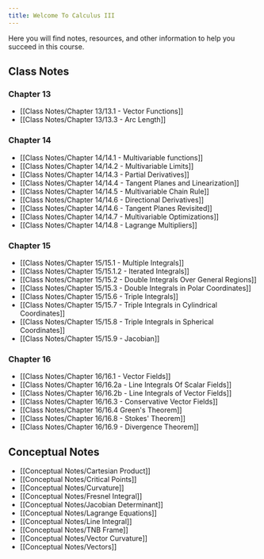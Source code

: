 ```yaml
---
title: Welcome To Calculus III
---
```


Here you will find notes, resources, and other information to help you succeed in this course.

## Class Notes

### Chapter 13

- [[Class Notes/Chapter 13/13.1 - Vector Functions]]
- [[Class Notes/Chapter 13/13.3 - Arc Length]]

### Chapter 14

- [[Class Notes/Chapter 14/14.1 - Multivariable functions]]
- [[Class Notes/Chapter 14/14.2 - Multivariable Limits]]
- [[Class Notes/Chapter 14/14.3 - Partial Derivatives]]
- [[Class Notes/Chapter 14/14.4 - Tangent Planes and Linearization]]
- [[Class Notes/Chapter 14/14.5 - Multivariable Chain Rule]]
- [[Class Notes/Chapter 14/14.6 - Directional Derivatives]]
- [[Class Notes/Chapter 14/14.6 - Tangent Planes Revisited]]
- [[Class Notes/Chapter 14/14.7 - Multivariable Optimizations]]
- [[Class Notes/Chapter 14/14.8 - Lagrange Multipliers]]

### Chapter 15

- [[Class Notes/Chapter 15/15.1 - Multiple Integrals]]
- [[Class Notes/Chapter 15/15.1.2 - Iterated Integrals]]
- [[Class Notes/Chapter 15/15.2 - Double Integrals Over General Regions]]
- [[Class Notes/Chapter 15/15.3 - Double Integrals in Polar Coordinates]]
- [[Class Notes/Chapter 15/15.6 - Triple Integrals]]
- [[Class Notes/Chapter 15/15.7 - Triple Integrals in Cylindrical Coordinates]]
- [[Class Notes/Chapter 15/15.8 - Triple Integrals in Spherical Coordinates]]
- [[Class Notes/Chapter 15/15.9 - Jacobian]]

### Chapter 16

- [[Class Notes/Chapter 16/16.1 - Vector Fields]]
- [[Class Notes/Chapter 16/16.2a - Line Integrals Of Scalar Fields]]
- [[Class Notes/Chapter 16/16.2b - Line Integrals of Vector Fields]]
- [[Class Notes/Chapter 16/16.3 - Conservative Vector Fields]]
- [[Class Notes/Chapter 16/16.4 Green's Theorem]]
- [[Class Notes/Chapter 16/16.8 - Stokes' Theorem]]
- [[Class Notes/Chapter 16/16.9 - Divergence Theorem]]

## Conceptual Notes

- [[Conceptual Notes/Cartesian Product]]
- [[Conceptual Notes/Critical Points]]
- [[Conceptual Notes/Curvature]]
- [[Conceptual Notes/Fresnel Integral]]
- [[Conceptual Notes/Jacobian Determinant]]
- [[Conceptual Notes/Lagrange Equations]]
- [[Conceptual Notes/Line Integral]]
- [[Conceptual Notes/TNB Frame]]
- [[Conceptual Notes/Vector Curvature]]
- [[Conceptual Notes/Vectors]]
